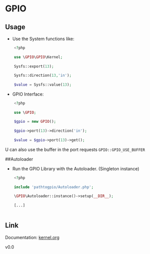 # GPIO 

## Usage

* Use the System functions like:

```php
    <?php
    
    use \GPIO\GPIO\Kernel;
    
    Sysfs::export(13);
    
    Sysfs::direction(13,'in');
    
    $value = Sysfs::value(13);
```   
* GPIO Interface:

```php
    <?php
    
    use \GPIO;
    
    $gpio = new GPIO();
    
    $gpio->port(13)->direction('in');
    
    $value = $gpio->port(13)->get();
```
U can also use the buffer in the port requests `GPIO::GPIO_USE_BUFFER`

##Autoloader

* Run the GPIO Library with the Autoloader. (Singleton instance)

```php
	<?php
	
	include 'pathtogpio/Autoloader.php';
	
	\GPIO\Autoloader::instance()->setup(__DIR__);
	
	[...]
	
```
## Link

Documentation: [kernel.org](https://www.kernel.org/doc/Documentation/gpio/sysfs.txt "kernel.org")


v0.0